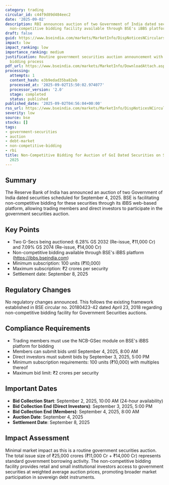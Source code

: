 ```yaml
---
category: trading
circular_id: c44f9d89d484eec2
date: '2025-09-02'
description: RBI announces auction of two Government of India dated securities with
  non-competitive bidding facility available through BSE's iBBS platform.
draft: false
guid: https://www.bseindia.com/markets/MarketInfo/DispNoticesNCirculars.aspx?Noticeid={DDE28DDB-5363-456B-8038-FF39A680550B}&noticeno=20250902-1&dt=09/02/2025&icount=1&totcount=57&flag=0
impact: low
impact_ranking: low
importance_ranking: medium
justification: Routine government securities auction announcement with standard non-competitive
  bidding process
pdf_url: https://www.bseindia.com/markets/MarketInfo/DownloadAttach.aspx?id=20250902-1&attachedId=
processing:
  attempts: 1
  content_hash: e3b9edad35ba82eb
  processed_at: '2025-09-02T15:50:02.974077'
  processor_version: '2.0'
  stage: completed
  status: published
published_date: '2025-09-02T04:56:04+00:00'
rss_url: https://www.bseindia.com/markets/MarketInfo/DispNoticesNCirculars.aspx?Noticeid={DDE28DDB-5363-456B-8038-FF39A680550B}&noticeno=20250902-1&dt=09/02/2025&icount=1&totcount=57&flag=0
severity: low
source: bse
stocks: []
tags:
- government-securities
- auction
- debt-market
- non-competitive-bidding
- rbi
title: Non-Competitive Bidding for Auction of GoI Dated Securities on September 4,
  2025
---
```


## Summary

The Reserve Bank of India has announced an auction of two Government of India dated securities scheduled for September 4, 2025. BSE is facilitating non-competitive bidding for these securities through its iBBS web-based platform, allowing trading members and direct investors to participate in the government securities auction.

## Key Points

- Two G-Secs being auctioned: 6.28% GS 2032 (Re-issue, ₹11,000 Cr) and 7.09% GS 2074 (Re-issue, ₹14,000 Cr)
- Non-competitive bidding available through BSE's iBBS platform (https://ibbs.bseindia.com)
- Minimum subscription: 100 units (₹10,000)
- Maximum subscription: ₹2 crores per security
- Settlement date: September 8, 2025

## Regulatory Changes

No regulatory changes announced. This follows the existing framework established in BSE circular no. 20180423-42 dated April 23, 2018 regarding non-competitive bidding facility for Government Securities auctions.

## Compliance Requirements

- Trading members must use the NCB-GSec module on BSE's iBBS platform for bidding
- Members can submit bids until September 4, 2025, 8:00 AM
- Direct investors must submit bids by September 3, 2025, 5:00 PM
- Minimum subscription requirements: 100 units (₹10,000) with multiples thereof
- Maximum bid limit: ₹2 crores per security

## Important Dates

- **Bid Collection Start**: September 2, 2025, 10:00 AM (24-hour availability)
- **Bid Collection End (Direct Investors)**: September 3, 2025, 5:00 PM
- **Bid Collection End (Members)**: September 4, 2025, 8:00 AM
- **Auction Date**: September 4, 2025
- **Settlement Date**: September 8, 2025

## Impact Assessment

Minimal market impact as this is a routine government securities auction. The total issue size of ₹25,000 crores (₹11,000 Cr + ₹14,000 Cr) represents standard government borrowing activity. The non-competitive bidding facility provides retail and small institutional investors access to government securities at weighted average auction prices, promoting broader market participation in sovereign debt instruments.